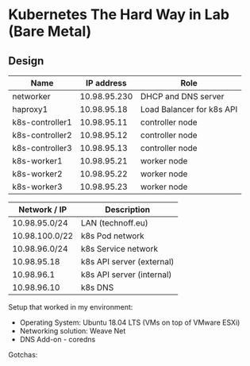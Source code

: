 # Kubernetes The Hard Way in Lab (Bare Metal)

## Design
| Name | IP address | Role |
| ---|---|---|
| networker	| 10.98.95.230 | DHCP and DNS server |
| haproxy1	| 10.98.95.18 | Load Balancer for k8s API |
| k8s-controller1 | 10.98.95.11 | controller node |
| k8s-controller2 | 10.98.95.12 | controller node |
| k8s-controller3 | 10.98.95.13 | controller node |
| k8s-worker1 | 10.98.95.21 | worker node |
| k8s-worker2 | 10.98.95.22 | worker node |
| k8s-worker3 | 10.98.95.23 | worker node |


| Network / IP | Description |
| -------------|-------------|
| 10.98.95.0/24 | LAN (technoff.eu) |
| 10.98.100.0/22 | k8s Pod network |
| 10.98.96.0/24 | k8s Service network |
| 10.98.95.18 | k8s API server (external) |
| 10.98.96.1 | k8s API server (internal) |
| 10.98.96.10	| k8s DNS |

Setup that worked in my environment:
- Operating System: Ubuntu 18.04 LTS (VMs on top of VMware ESXi)
- Networking solution: Weave Net
- DNS Add-on - coredns

Gotchas:

